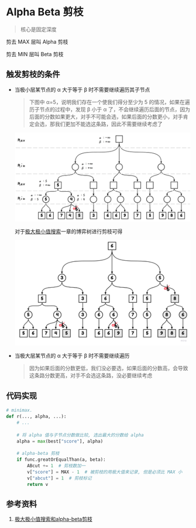 # Alpha Beta 剪枝

> 核心是固定深度

剪去 MAX 层叫 Alpha 剪枝

剪去 MIN 层叫 Beta 剪枝

## 触发剪枝的条件

* 当极小层某节点的 α 大于等于 β 时不需要继续遍历其子节点

  > 下图中 α=5，说明我们存在一个使我们得分至少为 5 的情况，如果在遍历子节点的过程中，发现 β 小于 α 了，不会继续遍历后面的节点，因为后面的分数如果更大，对手不可能会选，如果后面的分数更小，对手肯定会选，那我们更加不能选这条路，因此不需要继续考虑了

  ![](assets/202111121434589.jpg)

  对于[极大极小值搜索](MiniMax.md)一章的博弈树进行剪枝可得

  ![](assets/202111121555618.jpg)

* 当极大层某节点的 α 大于等于 β 时不需要继续遍历

  > 因为如果后面的分数更低，我们没必要选，如果后面的分数高，会导致这条路分数更高，对手不会选这条路，没必要继续考虑


## 代码实现

```python
# minimax.
def r(..., alpha, ...):
    # ...

    # 将 alpha 值与子节点分数做比较, 选出最大的分数给 alpha
    alpha = max(best["score"], alpha)

    # alpha-beta 剪枝
    if func.greatOrEqualThan(a, beta):
        ABcut += 1  # 剪枝数加一
        v["score"] = MAX - 1  # 被剪枝的用极大值来记录, 但是必须比 MAX 小
        v["abcut"] = 1  # 剪枝标记
        return v
```



## 参考资料

1. [极大极小值搜索和alpha-beta剪枝](https://www.codetd.com/article/7205806)

